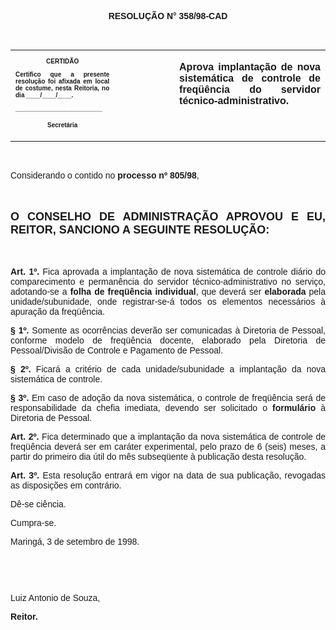 <BODY>

<B><FONT FACE="Arial"><P ALIGN="CENTER"></P>
<P ALIGN="CENTER">RESOLU&Ccedil;&Atilde;O  N° 358/98-CAD</P>
<P ALIGN="JUSTIFY"></P>
<P ALIGN="JUSTIFY">&nbsp;</P></B></FONT>
<TABLE CELLSPACING=0 BORDER=0 CELLPADDING=7 WIDTH=596>
<TR><TD WIDTH="33%" VALIGN="TOP">
<B><FONT FACE="Arial" SIZE=1><P ALIGN="CENTER">CERTID&Atilde;O</P>
<P ALIGN="JUSTIFY">   Certifico que a presente resolu&ccedil;&atilde;o foi afixada em local de costume, nesta Reitoria, no dia ____/____/____.</P>
<P ALIGN="JUSTIFY"></P>
<P ALIGN="JUSTIFY">_________________________</P>
<P ALIGN="CENTER">Secret&aacute;ria</B></FONT></TD>
<TD WIDTH="19%" VALIGN="TOP">&nbsp;</TD>
<TD WIDTH="48%" VALIGN="TOP">
<B><FONT FACE="Arial"><P ALIGN="JUSTIFY">Aprova implanta&ccedil;&atilde;o de nova sistem&aacute;tica de controle de freq&uuml;&ecirc;ncia do servidor t&eacute;cnico-administrativo.</B></FONT></TD>
</TR>
</TABLE>

<FONT FACE="Arial"><P ALIGN="JUSTIFY"></P>
<P ALIGN="JUSTIFY">&nbsp;</P>
<P ALIGN="JUSTIFY">&#9;Considerando o contido no <B>processo nº 805/98</B>,</P>
<B><P ALIGN="JUSTIFY"></P>
<P ALIGN="JUSTIFY">&nbsp;</P>
</FONT><FONT FACE="Arial" SIZE=4><P ALIGN="JUSTIFY">O CONSELHO DE ADMINISTRA&Ccedil;&Atilde;O APROVOU E EU, REITOR, SANCIONO A SEGUINTE RESOLU&Ccedil;&Atilde;O:</P>
</FONT><FONT FACE="Arial"><P ALIGN="JUSTIFY"></P>
<P ALIGN="JUSTIFY">&nbsp;</P>
<P ALIGN="JUSTIFY">&#9;Art. 1º.</B> Fica aprovada a implanta&ccedil;&atilde;o de nova sistem&aacute;tica de controle di&aacute;rio do comparecimento e perman&ecirc;ncia do servidor t&eacute;cnico-administrativo no servi&ccedil;o, adotando-se a <B>folha de freq&uuml;&ecirc;ncia individual</B>, que dever&aacute; ser <B>elaborada</B> pela unidade/subunidade, onde registrar-se-&aacute; todos os elementos necess&aacute;rios &agrave; apura&ccedil;&atilde;o da freq&uuml;&ecirc;ncia.</P>
<P ALIGN="JUSTIFY">&#9;<B>§ 1º.</B> Somente as ocorr&ecirc;ncias dever&atilde;o ser comunicadas &agrave; Diretoria de Pessoal, conforme modelo de freq&uuml;&ecirc;ncia docente, elaborado pela Diretoria de Pessoal/Divis&atilde;o de Controle e Pagamento de Pessoal.</P>
<P ALIGN="JUSTIFY">&#9;<B>§ 2º.</B> Ficar&aacute; a crit&eacute;rio de cada unidade/subunidade a implanta&ccedil;&atilde;o da nova sistem&aacute;tica de controle.</P>
<P ALIGN="JUSTIFY">&#9;<B>§ 3º.</B> Em caso de ado&ccedil;&atilde;o da nova sistem&aacute;tica, o controle de freq&uuml;&ecirc;ncia ser&aacute; de responsabilidade da chefia imediata, devendo ser solicitado o <B>formul&aacute;rio</B> &agrave; Diretoria de Pessoal.</P>
<P ALIGN="JUSTIFY">&#9;<B>Art. 2º.</B> Fica determinado que a implanta&ccedil;&atilde;o da nova sistem&aacute;tica de controle de freq&uuml;&ecirc;ncia dever&aacute; ser em car&aacute;ter experimental, pelo prazo de 6 (seis) meses, a partir do primeiro dia &uacute;til do m&ecirc;s subseq&uuml;ente &agrave; publica&ccedil;&atilde;o desta resolu&ccedil;&atilde;o.</P>
<P ALIGN="JUSTIFY">&#9;<B>Art. 3º.</B> Esta resolu&ccedil;&atilde;o entrar&aacute; em vigor na data de sua publica&ccedil;&atilde;o, revogadas as disposi&ccedil;&otilde;es em contr&aacute;rio.</P>
<P ALIGN="JUSTIFY">&#9;D&ecirc;-se ci&ecirc;ncia.</P>
<P ALIGN="JUSTIFY">&#9;Cumpra-se.</P>
<P ALIGN="JUSTIFY">&#9;&#9;&#9;&#9;&#9;&#9;Maring&aacute;, 3 de setembro de 1998.</P>
<P ALIGN="JUSTIFY"></P>
<P ALIGN="JUSTIFY">&nbsp;</P>
<P ALIGN="JUSTIFY">&nbsp;</P>
<P ALIGN="JUSTIFY">&#9;&#9;&#9;&#9;&#9;&#9;Luiz Antonio de Souza,</P>
<P ALIGN="JUSTIFY">&#9;&#9;&#9;&#9;&#9;&#9;<B>Reitor.</P>
</B></FONT><FONT SIZE=2></FONT></BODY>
